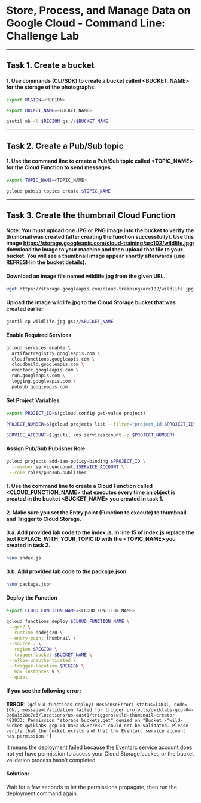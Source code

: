 # Store, Process, and Manage Data on Google Cloud - Command Line: Challenge Lab

---

## Task 1. Create a bucket

#### 1. Use commands (CLI/SDK) to create a bucket called <BUCKET_NAME> for the storage of the photographs.

```bash
export REGION=<REGION>
```

```bash
export BUCKET_NAME=<BUCKET_NAME>
```

```bash
gsutil mb -l $REGION gs://$BUCKET_NAME
```

---

## Task 2. Create a Pub/Sub topic

#### 1. Use the command line to create a Pub/Sub topic called <TOPIC_NAME> for the Cloud Function to send messages.

```bash
export TOPIC_NAME=<TOPIC_NAME>
```

```bash
gcloud pubsub topics create $TOPIC_NAME
```

---

## Task 3. Create the thumbnail Cloud Function

#### Note: You must upload one JPG or PNG image into the bucket to verify the thumbnail was created (after creating the function successfully). Use this image https://storage.googleapis.com/cloud-training/arc102/wildlife.jpg; download the image to your machine and then upload that file to your bucket. You will see a thumbnail image appear shortly afterwards (use REFRESH in the bucket details).

#### Download an image file named wildlife.jpg from the given URL.

```bash
wget https://storage.googleapis.com/cloud-training/arc102/wildlife.jpg
```

#### Upload the image wildlife.jpg to the Cloud Storage bucket that was created earlier

```bash
gsutil cp wildlife.jpg gs://$BUCKET_NAME
```

#### Enable Required Services

```bash
gcloud services enable \
  artifactregistry.googleapis.com \
  cloudfunctions.googleapis.com \
  cloudbuild.googleapis.com \
  eventarc.googleapis.com \
  run.googleapis.com \
  logging.googleapis.com \
  pubsub.googleapis.com
```

#### Set Project Variables

```bash
export PROJECT_ID=$(gcloud config get-value project)
```

```bash
PROJECT_NUMBER=$(gcloud projects list --filter="project_id:$PROJECT_ID" --format='value(project_number)')
```

```bash
SERVICE_ACCOUNT=$(gsutil kms serviceaccount -p $PROJECT_NUMBER)
```

#### Assign Pub/Sub Publisher Role

```bash
gcloud projects add-iam-policy-binding $PROJECT_ID \
  --member serviceAccount:$SERVICE_ACCOUNT \
 --role roles/pubsub.publisher
```

#### 1. Use the command line to create a Cloud Function called <CLOUD_FUNCTION_NAME> that executes every time an object is created in the bucket <BUCKET_NAME> you created in task 1.

#### 2. Make sure you set the Entry point (Function to execute) to thumbnail and Trigger to Cloud Storage.

#### 3.a. Add provided lab code to the index.js. In line 15 of index.js replace the text REPLACE_WITH_YOUR_TOPIC ID with the <TOPIC_NAME> you created in task 2.

```bash
nano index.js
```

#### 3.b. Add provided lab code to the package.json.

```bash
nano package.json
```

#### Deploy the Function

```bash
export CLOUD_FUNCTION_NAME=<CLOUD_FUNCTION_NAME>
```

```bash
gcloud functions deploy $CLOUD_FUNCTION_NAME \
 --gen2 \
 --runtime nodejs20 \
 --entry-point thumbnail \
 --source . \
 --region $REGION \
 --trigger-bucket $BUCKET_NAME \
 --allow-unauthenticated \
 --trigger-location $REGION \
 --max-instances 5 \
 --quiet
```

#### If you see the following error:

**ERROR**: `(gcloud.functions.deploy) ResponseError: status=[403], code=[Ok], message=[Validation failed for trigger projects/qwiklabs-gcp-04-0a6a1d28c7e3/locations/us-east1/triggers/wild-thumbnail-creator-483033: Permission "storage.buckets.get" denied on "Bucket \"wild-bucket-qwiklabs-gcp-04-0a6a1d28c7e3\" could not be validated. Please verify that the bucket exists and that the Eventarc service account has permission."]`

It means the deployment failed because the Eventarc service account does not yet have permission to access your Cloud Storage bucket, or the bucket validation process hasn’t completed.

#### Solution:

Wait for a few seconds to let the permissions propagate, then run the deployment command again.
